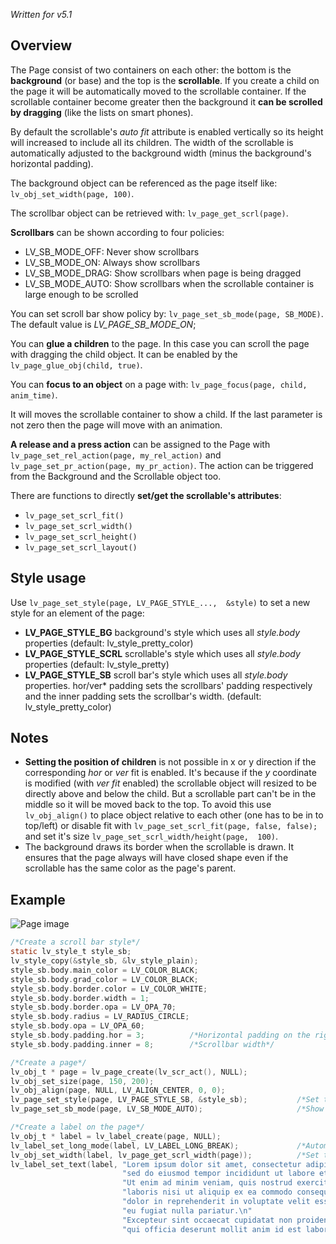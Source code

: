 _Written for v5.1_

## Overview

The Page consist of two containers on each other: the bottom is the **background** (or base) and the top is the **scrollable**. If you create a child on the page it will be automatically moved to the scrollable container. If the scrollable container become greater then the background it **can be scrolled by dragging** (like the lists on smart phones).

By default the scrollable's _auto fit_ attribute is enabled vertically so its height will increased to include all its children. The width of the scrollable is automatically adjusted to the background width (minus the background's horizontal padding).

The background object can be referenced as the page itself like: `lv_obj_set_width(page, 100)`.

The scrollbar object can be retrieved with: `lv_page_get_scrl(page)`.

**Scrollbars** can be shown according to four policies:

- LV_SB_MODE_OFF: Never show scrollbars
- LV_SB_MODE_ON: Always show scrollbars
- LV_SB_MODE_DRAG: Show scrollbars when page is being dragged
- LV_SB_MODE_AUTO: Show scrollbars when the scrollable container is large enough to be scrolled

You can set scroll bar show policy by: `lv_page_set_sb_mode(page, SB_MODE)`. The default value is _LV_PAGE_SB_MODE_ON_;

You can **glue a children** to the page. In this case you can scroll the page with dragging the child object. It can be enabled by the `lv_page_glue_obj(child, true)`.

You can **focus to an object** on a page with: `lv_page_focus(page, child, anim_time)`.

It will moves the scrollable container to show a child. If the last parameter is not zero then the page will move with an animation.

**A release and a press action** can be assigned to the Page with `lv_page_set_rel_action(page, my_rel_action)` and `lv_page_set_pr_action(page, my_pr_action)`. The action can be triggered from the Background and the Scrollable object too.

There are functions to directly **set/get the scrollable's attributes**: 

- `lv_page_set_scrl_fit()`
- `lv_page_set_scrl_width()`
- `lv_page_set_scrl_height()`
- `lv_page_set_scrl_layout()`

## Style usage

Use `lv_page_set_style(page, LV_PAGE_STYLE_...,  &style)` to set a new style for an element of the page:

- **LV_PAGE_STYLE_BG** background's style which uses all _style.body_ properties (default: lv_style_pretty_color)
- **LV_PAGE_STYLE_SCRL** scrollable's style which uses all _style.body_ properties (default: lv_style_pretty)
- **LV_PAGE_STYLE_SB** scroll bar's style which uses all _style.body_ properties. hor/ver* padding sets the scrollbars' padding respectively and the inner padding sets the scrollbar's width.  (default: lv_style_pretty_color)

## Notes

- **Setting the position of children** is not possible in x or y direction if the corresponding _hor_ or _ver_ fit is enabled.  It's because if  the _y_ coordinate is modified  (with _ver fit_ enabled)  the scrollable object will resized to be directly above and below the child. But a scrollable part can't be in the middle so it will be moved back to the top.  To avoid this use `lv_obj_align()` to place object relative to each other (one has to be in to top/left) or disable fit with `lv_page_set_scrl_fit(page, false, false);` and set it's size `lv_page_set_scrl_width/height(page,  100)`.
- The background draws its border when the scrollable is drawn. It ensures that the page always will have closed shape even if the scrollable has the same color as the page's parent.

## Example
![Page image](http://doc.littlevgl.com/img/page-lv_page.png)
```c
/*Create a scroll bar style*/
static lv_style_t style_sb;
lv_style_copy(&style_sb, &lv_style_plain);
style_sb.body.main_color = LV_COLOR_BLACK;
style_sb.body.grad_color = LV_COLOR_BLACK;
style_sb.body.border.color = LV_COLOR_WHITE;
style_sb.body.border.width = 1;
style_sb.body.border.opa = LV_OPA_70;
style_sb.body.radius = LV_RADIUS_CIRCLE;
style_sb.body.opa = LV_OPA_60;
style_sb.body.padding.hor = 3;          /*Horizontal padding on the right*/
style_sb.body.padding.inner = 8;        /*Scrollbar width*/

/*Create a page*/
lv_obj_t * page = lv_page_create(lv_scr_act(), NULL);
lv_obj_set_size(page, 150, 200);
lv_obj_align(page, NULL, LV_ALIGN_CENTER, 0, 0);
lv_page_set_style(page, LV_PAGE_STYLE_SB, &style_sb);           /*Set the scrollbar style*/
lv_page_set_sb_mode(page, LV_SB_MODE_AUTO);                     /*Show scroll bars is scrolling is possible*/

/*Create a label on the page*/
lv_obj_t * label = lv_label_create(page, NULL);
lv_label_set_long_mode(label, LV_LABEL_LONG_BREAK);             /*Automatically break long lines*/
lv_obj_set_width(label, lv_page_get_scrl_width(page));          /*Set the width. Lines will break here*/
lv_label_set_text(label, "Lorem ipsum dolor sit amet, consectetur adipiscing elit,\n"
                         "sed do eiusmod tempor incididunt ut labore et dolore magna aliqua.\n"
                         "Ut enim ad minim veniam, quis nostrud exercitation ullamco\n"
                         "laboris nisi ut aliquip ex ea commodo consequat. Duis aute irure\n"
                         "dolor in reprehenderit in voluptate velit esse cillum dolore\n"
                         "eu fugiat nulla pariatur.\n"
                         "Excepteur sint occaecat cupidatat non proident, sunt in culpa\n"
                         "qui officia deserunt mollit anim id est laborum.");
```

